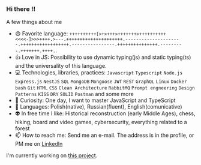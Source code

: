 ### Hi there :bangbang:

A few things about me

- 😄 Favorite language: `++++++++++[>+>+++>+++++++>++++++++++<<<<-]>>>++++.>---.+++++++++++++++++++++.---------------------.++++++++++++++++++.----------------.+++++++++++++++.---------.+++++++.++++.`. 
- :+1: Love in JS: Possibility to use dynamic typing(js) and static typing(ts) and the universality of this language.
- :computer: Technologies, libraries, practices: `Javascript` `Typescript` `Node.js` `Express.js` `NestJS` `SQL` `MongoDB` `Mongoose` `JWT` `REST` `GraphQL` `Linux` `Docker` `bash` `Git` `HTML` `CSS` `Clean Architecture` `RabbitMQ` `Prompt engneering` `Design Patterns` `KISS` `DRY` `SOLID` `Postman`  and some more
- 🎉 Curiosity: One day, I want to master JavaScript and TypeScript
- :closed_book: Languages: Polish(native), Russian(fluent), English(comunicative)
- :alien: In free time I like: Historical reconstruction (early Middle Ages), chess, hiking, board and video games, cybersecurity, everything related to a forest
- 📫 How to reach me: Send me an e-mail. The address is in the profile, or PM me on [LinkedIn](https://www.linkedin.com/in/szymon-f-8b30a4171/)

I'm currently working on [this project](https://github.com/Iicytower/openChat).
